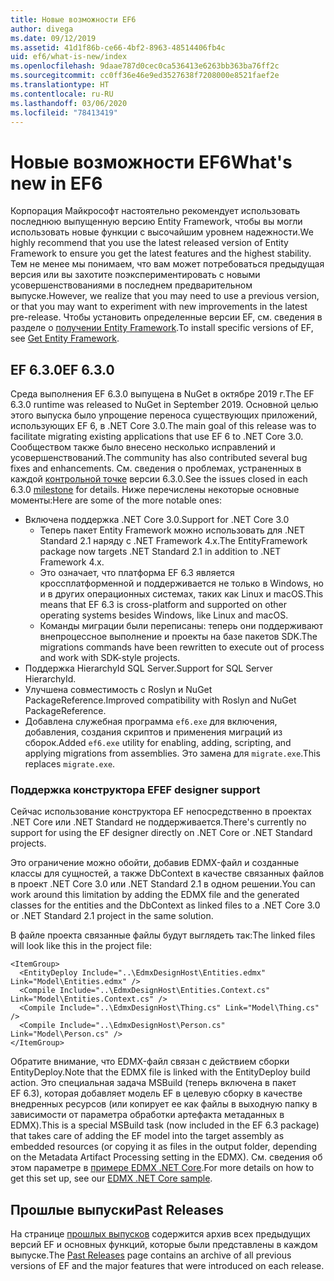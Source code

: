 ```yaml
---
title: Новые возможности EF6
author: divega
ms.date: 09/12/2019
ms.assetid: 41d1f86b-ce66-4bf2-8963-48514406fb4c
uid: ef6/what-is-new/index
ms.openlocfilehash: 9daae787d0cec0ca536413e6263bb363ba76ff2c
ms.sourcegitcommit: cc0ff36e46e9ed3527638f7208000e8521faef2e
ms.translationtype: HT
ms.contentlocale: ru-RU
ms.lasthandoff: 03/06/2020
ms.locfileid: "78413419"
---
```

# <a name="whats-new-in-ef6"></a><span data-ttu-id="5634b-102">Новые возможности EF6</span><span class="sxs-lookup"><span data-stu-id="5634b-102">What's new in EF6</span></span>

<span data-ttu-id="5634b-103">Корпорация Майкрософт настоятельно рекомендует использовать последнюю выпущенную версию Entity Framework, чтобы вы могли использовать новые функции с высочайшим уровнем надежности.</span><span class="sxs-lookup"><span data-stu-id="5634b-103">We highly recommend that you use the latest released version of Entity Framework to ensure you get the latest features and the highest stability.</span></span>
<span data-ttu-id="5634b-104">Тем не менее мы понимаем, что вам может потребоваться предыдущая версия или вы захотите поэкспериментировать с новыми усовершенствованиями в последнем предварительном выпуске.</span><span class="sxs-lookup"><span data-stu-id="5634b-104">However, we realize that you may need to use a previous version, or that you may want to experiment with new improvements in the latest pre-release.</span></span>
<span data-ttu-id="5634b-105">Чтобы установить определенные версии EF, см. сведения в разделе о [получении Entity Framework](~/ef6/fundamentals/install.md).</span><span class="sxs-lookup"><span data-stu-id="5634b-105">To install specific versions of EF, see [Get Entity Framework](~/ef6/fundamentals/install.md).</span></span>

## <a name="ef-630"></a><span data-ttu-id="5634b-106">EF 6.3.0</span><span class="sxs-lookup"><span data-stu-id="5634b-106">EF 6.3.0</span></span>

<span data-ttu-id="5634b-107">Среда выполнения EF 6.3.0 выпущена в NuGet в октябре 2019 г.</span><span class="sxs-lookup"><span data-stu-id="5634b-107">The EF 6.3.0 runtime was released to NuGet in September 2019.</span></span> <span data-ttu-id="5634b-108">Основной целью этого выпуска было упрощение переноса существующих приложений, использующих EF 6, в .NET Core 3.0.</span><span class="sxs-lookup"><span data-stu-id="5634b-108">The main goal of this release was to facilitate migrating existing applications that use EF 6 to .NET Core 3.0.</span></span> <span data-ttu-id="5634b-109">Сообществом также было внесено несколько исправлений и усовершенствований.</span><span class="sxs-lookup"><span data-stu-id="5634b-109">The community has also contributed several bug fixes and enhancements.</span></span> <span data-ttu-id="5634b-110">См. сведения о проблемах, устраненных в каждой [контрольной точке](https://github.com/aspnet/EntityFramework6/milestones?state=closed) версии 6.3.0.</span><span class="sxs-lookup"><span data-stu-id="5634b-110">See the issues closed in each 6.3.0 [milestone](https://github.com/aspnet/EntityFramework6/milestones?state=closed) for details.</span></span> <span data-ttu-id="5634b-111">Ниже перечислены некоторые основные моменты:</span><span class="sxs-lookup"><span data-stu-id="5634b-111">Here are some of the more notable ones:</span></span>

- <span data-ttu-id="5634b-112">Включена поддержка .NET Core 3.0.</span><span class="sxs-lookup"><span data-stu-id="5634b-112">Support for .NET Core 3.0</span></span>
  - <span data-ttu-id="5634b-113">Теперь пакет Entity Framework можно использовать для .NET Standard 2.1 наряду с .NET Framework 4.x.</span><span class="sxs-lookup"><span data-stu-id="5634b-113">The EntityFramework package now targets .NET Standard 2.1 in addition to .NET Framework 4.x.</span></span>
  - <span data-ttu-id="5634b-114">Это означает, что платформа EF 6.3 является кроссплатформенной и поддерживается не только в Windows, но и в других операционных системах, таких как Linux и macOS.</span><span class="sxs-lookup"><span data-stu-id="5634b-114">This means that EF 6.3 is cross-platform and supported on other operating systems besides Windows, like Linux and macOS.</span></span>
  - <span data-ttu-id="5634b-115">Команды миграции были переписаны: теперь они поддерживают внепроцессное выполнение и проекты на базе пакетов SDK.</span><span class="sxs-lookup"><span data-stu-id="5634b-115">The migrations commands have been rewritten to execute out of process and work with SDK-style projects.</span></span>
- <span data-ttu-id="5634b-116">Поддержка HierarchyId SQL Server.</span><span class="sxs-lookup"><span data-stu-id="5634b-116">Support for SQL Server HierarchyId.</span></span>
- <span data-ttu-id="5634b-117">Улучшена совместимость с Roslyn и NuGet PackageReference.</span><span class="sxs-lookup"><span data-stu-id="5634b-117">Improved compatibility with Roslyn and NuGet PackageReference.</span></span>
- <span data-ttu-id="5634b-118">Добавлена служебная программа `ef6.exe` для включения, добавления, создания скриптов и применения миграций из сборок.</span><span class="sxs-lookup"><span data-stu-id="5634b-118">Added `ef6.exe` utility for enabling, adding, scripting, and applying migrations from assemblies.</span></span> <span data-ttu-id="5634b-119">Это замена для `migrate.exe`.</span><span class="sxs-lookup"><span data-stu-id="5634b-119">This replaces `migrate.exe`.</span></span>

### <a name="ef-designer-support"></a><span data-ttu-id="5634b-120">Поддержка конструктора EF</span><span class="sxs-lookup"><span data-stu-id="5634b-120">EF designer support</span></span>

<span data-ttu-id="5634b-121">Сейчас использование конструктора EF непосредственно в проектах .NET Core или .NET Standard не поддерживается.</span><span class="sxs-lookup"><span data-stu-id="5634b-121">There's currently no support for using the EF designer directly on .NET Core or .NET Standard projects.</span></span> 

<span data-ttu-id="5634b-122">Это ограничение можно обойти, добавив EDMX-файл и созданные классы для сущностей, а также DbContext в качестве связанных файлов в проект .NET Core 3.0 или .NET Standard 2.1 в одном решении.</span><span class="sxs-lookup"><span data-stu-id="5634b-122">You can work around this limitation by adding the EDMX file and the generated classes for the entities and the DbContext as linked files to a .NET Core 3.0 or .NET Standard 2.1 project in the same solution.</span></span>

<span data-ttu-id="5634b-123">В файле проекта связанные файлы будут выглядеть так:</span><span class="sxs-lookup"><span data-stu-id="5634b-123">The linked files will look like this in the project file:</span></span>

``` csproj 
<ItemGroup>
  <EntityDeploy Include="..\EdmxDesignHost\Entities.edmx" Link="Model\Entities.edmx" />
  <Compile Include="..\EdmxDesignHost\Entities.Context.cs" Link="Model\Entities.Context.cs" />
  <Compile Include="..\EdmxDesignHost\Thing.cs" Link="Model\Thing.cs" />
  <Compile Include="..\EdmxDesignHost\Person.cs" Link="Model\Person.cs" />
</ItemGroup>
```

<span data-ttu-id="5634b-124">Обратите внимание, что EDMX-файл связан с действием сборки EntityDeploy.</span><span class="sxs-lookup"><span data-stu-id="5634b-124">Note that the EDMX file is linked with the EntityDeploy build action.</span></span> <span data-ttu-id="5634b-125">Это специальная задача MSBuild (теперь включена в пакет EF 6.3), которая добавляет модель EF в целевую сборку в качестве внедренных ресурсов (или копирует ее как файлы в выходную папку в зависимости от параметра обработки артефакта метаданных в EDMX).</span><span class="sxs-lookup"><span data-stu-id="5634b-125">This is a special MSBuild task (now included in the EF 6.3 package) that takes care of adding the EF model into the target assembly as embedded resources (or copying it as files in the output folder, depending on the Metadata Artifact Processing setting in the EDMX).</span></span> <span data-ttu-id="5634b-126">См. сведения об этом параметре в [примере EDMX .NET Core](https://aka.ms/EdmxDotNetCoreSample).</span><span class="sxs-lookup"><span data-stu-id="5634b-126">For more details on how to get this set up, see our [EDMX .NET Core sample](https://aka.ms/EdmxDotNetCoreSample).</span></span>

## <a name="past-releases"></a><span data-ttu-id="5634b-127">Прошлые выпуски</span><span class="sxs-lookup"><span data-stu-id="5634b-127">Past Releases</span></span>

<span data-ttu-id="5634b-128">На странице [прошлых выпусков](past-releases.md) содержится архив всех предыдущих версий EF и основных функций, которые были представлены в каждом выпуске.</span><span class="sxs-lookup"><span data-stu-id="5634b-128">The [Past Releases](past-releases.md) page contains an archive of all previous versions of EF and the major features that were introduced on each release.</span></span>
